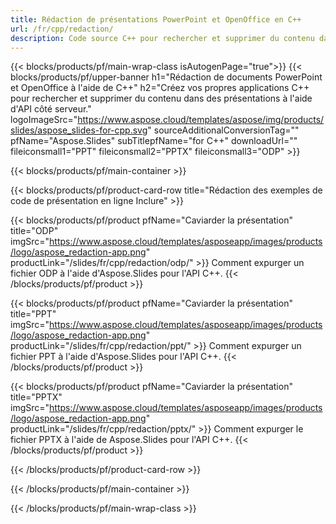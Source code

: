 ```yaml
---
title: Rédaction de présentations PowerPoint et OpenOffice en C++
url: /fr/cpp/redaction/
description: Code source C++ pour rechercher et supprimer du contenu dans les présentations PowerPoint et OpenOffice™
---
```


{{< blocks/products/pf/main-wrap-class isAutogenPage="true">}}
{{< blocks/products/pf/upper-banner h1="Rédaction de documents PowerPoint et OpenOffice à l'aide de C++" h2="Créez vos propres applications C++ pour rechercher et supprimer du contenu dans des présentations à l'aide d'API côté serveur." logoImageSrc="https://www.aspose.cloud/templates/aspose/img/products/slides/aspose_slides-for-cpp.svg" sourceAdditionalConversionTag="" pfName="Aspose.Slides" subTitlepfName="for C++" downloadUrl="" fileiconsmall1="PPT" fileiconsmall2="PPTX" fileiconsmall3="ODP" >}}

{{< blocks/products/pf/main-container >}}

{{< blocks/products/pf/product-card-row title="Rédaction des exemples de code de présentation en ligne Inclure" >}}

{{< blocks/products/pf/product pfName="Caviarder la présentation" title="ODP" imgSrc="https://www.aspose.cloud/templates/asposeapp/images/products/logo/aspose_redaction-app.png" productLink="/slides/fr/cpp/redaction/odp/" >}}
Comment expurger un fichier ODP à l'aide d'Aspose.Slides pour l'API C++.
{{< /blocks/products/pf/product >}}

{{< blocks/products/pf/product pfName="Caviarder la présentation" title="PPT" imgSrc="https://www.aspose.cloud/templates/asposeapp/images/products/logo/aspose_redaction-app.png" productLink="/slides/fr/cpp/redaction/ppt/" >}}
Comment expurger un fichier PPT à l'aide d'Aspose.Slides pour l'API C++.
{{< /blocks/products/pf/product >}}

{{< blocks/products/pf/product pfName="Caviarder la présentation" title="PPTX" imgSrc="https://www.aspose.cloud/templates/asposeapp/images/products/logo/aspose_redaction-app.png" productLink="/slides/fr/cpp/redaction/pptx/" >}}
Comment expurger le fichier PPTX à l'aide de Aspose.Slides pour l'API C++.
{{< /blocks/products/pf/product >}}



{{< /blocks/products/pf/product-card-row >}}

{{< /blocks/products/pf/main-container >}}
    
{{< /blocks/products/pf/main-wrap-class >}}